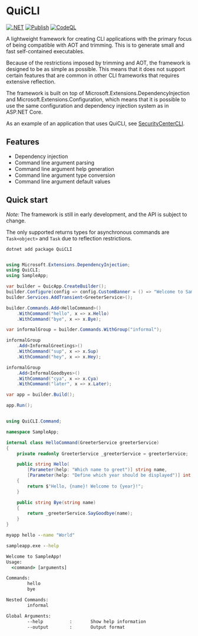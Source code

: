 # QuiCLI

[![.NET](https://github.com/FrodeHus/QuiCLI/actions/workflows/dotnet.yml/badge.svg)](https://github.com/FrodeHus/QuiCLI/actions/workflows/dotnet.yml)
[![Publish](https://github.com/FrodeHus/QuiCLI/actions/workflows/nuget.yml/badge.svg)](https://github.com/FrodeHus/QuiCLI/actions/workflows/nuget.yml)
[![CodeQL](https://github.com/FrodeHus/QuiCLI/actions/workflows/github-code-scanning/codeql/badge.svg)](https://github.com/FrodeHus/QuiCLI/actions/workflows/github-code-scanning/codeql)

A lightweight framework for creating CLI applications with the primary focus of being compatible with AOT and trimming. This is to generate small and fast self-contained executables.

Because of the restrictions imposed by trimming and AOT, the framework is designed to be as simple as possible. This means that it does not support certain features that are common in other CLI frameworks that requires extensive reflection.

The framework is built on top of Microsoft.Extensions.DependencyInjection and Microsoft.Extensions.Configuration, which means that it is possible to use the same configuration and dependency injection system as in ASP.NET Core.

As an example of an application that uses QuiCLI, see [SecurityCenterCLI](https://github.com/FrodeHus/SecurityCenterCLI).

## Features

- Dependency injection
- Command line argument parsing
- Command line argument help generation
- Command line argument type conversion
- Command line argument default values

## Quick start

_Note:_ The framework is still in early development, and the API is subject to change.

The only supported returns types for asynchronous commands are `Task<object>` and `Task` due to reflection restrictions.

`dotnet add package QuiCLI`

```csharp

using Microsoft.Extensions.DependencyInjection;
using QuiCLI;
using SampleApp;

var builder = QuicApp.CreateBuilder();
builder.Configure(config => config.CustomBanner = () => "Welcome to SampleApp!");
builder.Services.AddTransient<GreeterService>();

builder.Commands.Add<HelloCommand>()
    .WithCommand("hello", x => x.Hello)
    .WithCommand("bye", x => x.Bye);

var informalGroup = builder.Commands.WithGroup("informal");

informalGroup
    .Add<InformalGreetings>()
    .WithCommand("sup", x => x.Sup)
    .WithCommand("hey", x => x.Hey);

informalGroup
    .Add<InformalGoodbyes>()
    .WithCommand("cya", x => x.Cya)
    .WithCommand("later", x => x.Later);

var app = builder.Build();

app.Run();



```

```csharp
using QuiCLI.Command;

namespace SampleApp;

internal class HelloCommand(GreeterService greeterService)
{
    private readonly GreeterService _greeterService = greeterService;

    public string Hello(
        [Parameter(help: "Which name to greet")] string name,
        [Parameter(help: "Define which year should be displayed")] int year = 2024)
    {
        return $"Hello, {name}! Welcome to {year}!";
    }

    public string Bye(string name)
    {
        return _greeterService.SayGoodbye(name);
    }
}
```

```cmd
myapp hello --name "World"
```

```cmd
sampleapp.exe --help

Welcome to SampleApp!
Usage:
  <command> [arguments]

Commands:
        hello
        bye

Nested Commands:
        informal

Global Arguments:
        --help          :       Show help information
        --output        :       Output format
```
